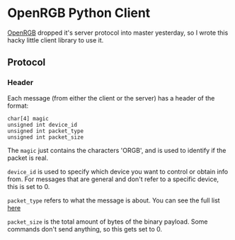 # OpenRGB Python Client

[OpenRGB](https://gitlab.com/CalcProgrammer1/OpenRGB) 
dropped it's server protocol into master yesterday, so
I wrote this hacky little client library to use it.

## Protocol

### Header

Each message (from either the client or the server) has a header of the format:

```
char[4] magic
unsigned int device_id
unsigned int packet_type
unsigned int packet_size
```

The `magic` just contains the characters 'ORGB', and is used to identify if the
packet is real.

`device_id` is used to specify which device you want to control or obtain info
from. For messages that are general and don't refer to a specific device, this
is set to 0.

`packet_type` refers to what the message is about. You can see the full list
[here](https://gitlab.com/CalcProgrammer1/OpenRGB/-/blob/master/NetworkProtocol.h)

`packet_size` is the total amount of bytes of the binary payload. Some commands
don't send anything, so this gets set to 0.
